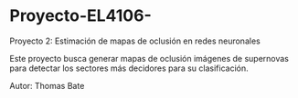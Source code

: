 # Proyecto-EL4106-

Proyecto 2: Estimación de mapas de oclusión en redes neuronales

Este proyecto busca generar mapas de oclusión imágenes de supernovas para detectar los sectores más decidores para su clasificación.

Autor: Thomas Bate


